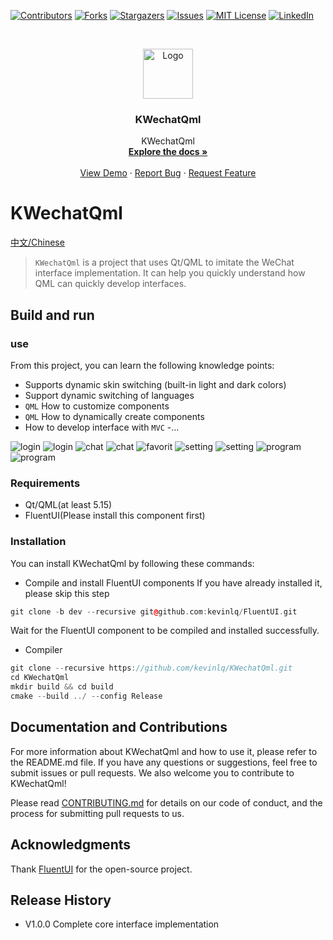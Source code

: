<!-- PROJECT SHIELDS -->
<!--
*** I'm using markdown "reference style" links for readability.
*** Reference links are enclosed in brackets [ ] instead of parentheses ( ).
*** See the bottom of this document for the declaration of the reference variables
*** for contributors-url, forks-url, etc. This is an optional, concise syntax you may use.
*** https://www.markdownguide.org/basic-syntax/#reference-style-links
-->
[![Contributors][contributors-shield]][contributors-url]
[![Forks][forks-shield]][forks-url]
[![Stargazers][stars-shield]][stars-url]
[![Issues][issues-shield]][issues-url]
[![MIT License][license-shield]][license-url]
[![LinkedIn][linkedin-shield]][linkedin-url]



<!-- PROJECT LOGO -->
<br />
<p align="center">
  <a href="https://github.com/kevinlq/KWechatQml">
    <img src="images/logo.png" alt="Logo" width="80" height="80">
  </a>

  <h3 align="center">KWechatQml</h3>

  <p align="center">
    KWechatQml
    <br />
    <a href="https://github.com/kevinlq/KWechatQml"><strong>Explore the docs »</strong></a>
    <br />
    <br />
    <a href="https://github.com/kevinlq/KWechatQml">View Demo</a>
    ·
    <a href="https://github.com/kevinlq/KWechatQml/issues">Report Bug</a>
    ·
    <a href="https://github.com/kevinlq/KWechatQml/issues">Request Feature</a>
  </p>
</p>

# KWechatQml

[中文/Chinese](README_zh.md)

> `KWechatQml` is a project that uses Qt/QML to imitate the WeChat interface implementation. It can help you quickly understand how QML can quickly develop interfaces.

## Build and run

### use

From this project, you can learn the following knowledge points:

- Supports dynamic skin switching (built-in light and dark colors)
- Support dynamic switching of languages
- `QML` How to customize components
- `QML` How to dynamically create components
- How to develop interface with `MVC`
-…

![login](images/login1.png)
![login](images/login2.png)
![chat](images/chat1.png)
![chat](images/chat2.png)
![favorit](images/favorit1.png)
![setting](images/setting1.png)
![setting](images/setting2.png)
![program](images/program1.png)
![program](images/program2.png)

### Requirements

- Qt/QML(at least 5.15)
- FluentUI(Please install this component first)

### Installation

You can install KWechatQml by following these commands:

- Compile and install FluentUI components
If you have already installed it, please skip this step
```C++
git clone -b dev --recursive git@github.com:kevinlq/FluentUI.git
```
Wait for the FluentUI component to be compiled and installed successfully.

- Compiler
```C++
git clone --recursive https://github.com/kevinlq/KWechatQml.git
cd KWechatQml
mkdir build && cd build
cmake --build ../ --config Release
```

## Documentation and Contributions

For more information about KWechatQml and how to use it, please refer to the README.md file. If you have any questions or suggestions, feel free to submit issues or pull requests. We also welcome you to contribute to KWechatQml!

Please read [CONTRIBUTING.md](#) for details on our code of conduct, and the process for submitting pull requests to us.

## Acknowledgments

Thank [FluentUI](#) for the open-source project.

## Release History

* V1.0.0 Complete core interface implementation



<!-- MARKDOWN LINKS & IMAGES -->
<!-- https://www.markdownguide.org/basic-syntax/#reference-style-links -->
[contributors-shield]: https://img.shields.io/github/contributors/kevinlq/KWechatQml.svg?style=for-the-badge
[contributors-url]: https://github.com/kevinlq/KWechatQml/graphs/contributors
[forks-shield]: https://img.shields.io/github/forks/kevinlq/KWechatQml.svg?style=for-the-badge
[forks-url]: https://github.com/kevinlq/KWechatQml/network/members
[stars-shield]: https://img.shields.io/github/stars/kevinlq/KWechatQml.svg?style=for-the-badge
[stars-url]: https://github.com/kevinlq/KWechatQml/stargazers
[issues-shield]: https://img.shields.io/github/issues/kevinlq/KWechatQml.svg?style=for-the-badge
[issues-url]: https://github.com/kevinlq/KWechatQml/issues
[license-shield]: https://img.shields.io/github/license/kevinlq/KWechatQml.svg?style=for-the-badge
[license-url]: https://github.com/kevinlq/KWechatQml/blob/master/LICENSE.txt
[linkedin-shield]: https://img.shields.io/badge/-LinkedIn-black.svg?style=for-the-badge&logo=linkedin&colorB=555
[linkedin-url]: https://linkedin.com/in/kevinlq
[FluentUI-url]: https://github.com/zhuzichu520/FluentUI

